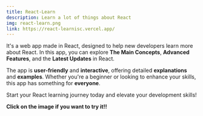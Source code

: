 ```yaml
---
title: React-Learn
description: Learn a lot of things about React
img: react-learn.png
link: https://react-learnisc.vercel.app/
---
```

It's a web app made in React, designed to help new developers learn more about React. In this app, you can explore **The Main Concepts**, **Advanced Features**, and the **Latest Updates** in React.

The app is **user-friendly** and **interactive**, offering detailed **explanations** and **examples**. Whether you're a beginner or looking to enhance your skills, this app has something for **everyone**.

Start your React learning journey today and elevate your development skills!

**Click on the image if you want to try it!!**
